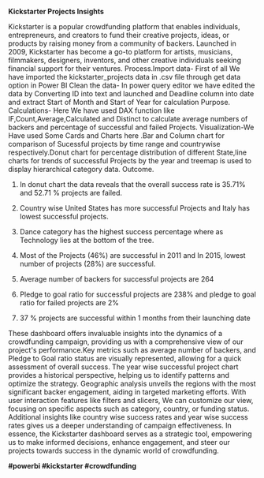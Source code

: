 **Kickstarter Projects Insights**

Kickstarter is a popular crowdfunding platform that enables individuals, entrepreneurs, and creators to fund their creative projects, ideas, or products by raising money from a community of backers. Launched in 2009,
Kickstarter has become a go-to platform for artists, musicians, filmmakers, designers, inventors, and other creative individuals seeking financial support for their ventures.
Process.Import data- First of all We have imported the kickstarter_projects data in .csv file through get data option in Power BI
Clean the data- In power query editor we have edited the data by Converting ID into text and launched and Deadline column into date and extract Start of Month and Start of Year for calculation Purpose.
Calculations- Here We have used DAX function like IF,Count,Average,Calculated and Distinct to calculate average numbers of backers and percentage of successful and failed Projects.
Visualization-We Have used Some Cards and Charts here .Bar and Column chart for comparison of Sucessful projects by time range and countrywise respectively.Donut chart for percentage distribution of different
State,line charts for trends of successful Projects by the year and treemap is used to display hierarchical category data.
Outcome.
1) In donut chart the data reveals that the overall success rate is 35.71% and 52.71 % projects are failed.

3) Country wise United States has more successful Projects and Italy has lowest successful projects.
 
5) Dance category has the highest success percentage where as Technology lies at the bottom of the tree.

7) Most of the Projects (46%) are successful in 2011 and In 2015, lowest number of projects (28%) are successful.
   
9) Average number of backers for successful projects are 264
 
11) Pledge to goal ratio for successful projects are 238% and pledge to goal ratio for failed projects are 2%
  
13) 37 % projects are successful within 1 months from their launching date
 
These dashboard offers invaluable insights into the dynamics of a crowdfunding campaign, providing us with a comprehensive view of our project's performance.Key metrics such as average number of backers, and
Pledge to Goal ratio status are visually represented, allowing for a quick assessment of overall success. The year wise successful project chart provides a historical perspective, helping us to identify patterns and
optimize the strategy. Geographic analysis unveils the regions with the most significant backer engagement, aiding in targeted marketing efforts. With user interaction features like filters and slicers, We can customize
our view, focusing on specific aspects such as category, country, or funding status. Additional insights like country wise success rates and year wise success rates gives us a deeper understanding of campaign
effectiveness. In essence, the Kickstarter dashboard serves as a strategic tool, empowering us to make informed decisions, enhance engagement, and steer our projects towards success in the dynamic world of
crowdfunding.

**#powerbi #kickstarter #crowdfunding**
